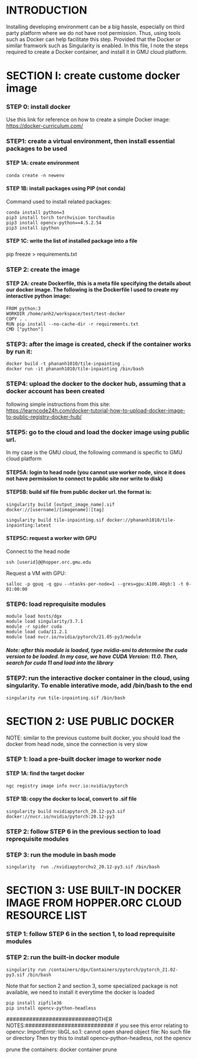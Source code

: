 # INTRODUCTION
Installing developing environment can be a big hassle, especially on third party platform where we do not have root permission. Thus, using tools such as Docker can help facilitate this step. Provided that the Docker or similar framwork such as Singularity is enabled. In this file, I note the steps required to create a Docker container, and install it in GMU cloud platform.

# SECTION I: create custome docker image 
### STEP 0: install docker
Use this link for reference on how to create a simple Docker image: https://docker-curriculum.com/

### STEP1: create a virtual environment, then install essential packages to be used
#### STEP 1A: create environment
```
conda create -n newenv
```

#### STEP 1B: install packages using PIP (not conda)
Command used to install related packages:
  ```
conda install python=3
pip3 install torch torchvision torchaudio
pip3 install opencv-python==4.5.2.54
pip3 install ipython
  ```
#### STEP 1C: write the list of installed package into a file
pip freeze > requirements.txt


### STEP 2: create the image
  
#### STEP 2A: create Dockerfile, this is a meta file specifying the details about our docker image. The following is the Dockerfile I used to create my interactive python image:
  
```
FROM python:3
WORKDIR /home/anh2/workspace/test/test-docker
COPY . .
RUN pip install --no-cache-dir -r requirements.txt
CMD ["python"]
```
### STEP3: after the image is created, check if the container works by run it:
  ```
docker build -t phananh1010/tile-inpainting .
docker run -it phananh1010/tile-inpainting /bin/bash
  ```
### STEP4: upload the docker to the docker hub, assuming that a docker account has been created
following simple instructions from this site: https://learncode24h.com/docker-tutorial-how-to-upload-docker-image-to-public-registry-docker-hub/


### STEP5: go to the cloud and load the docker image using public url.
In my case is the GMU cloud, the following command is specific to GMU cloud platform

  
#### STEP5A: login to head node (you cannot use worker node, since it does not have permission to connect to public site nor write to disk)
  
#### STEP5B: build sif file from public docker url. the format is:

```
singularity build [output_image_name].sif docker://[username]/[imagename]:[tag]

singularity build tile-inpainting.sif docker://phananh1010/tile-inpainting:latest
```

#### STEP5C: request a worker with GPU

Connect to the head node
```
ssh [userid]@@hopper.orc.gmu.edu
```

Request a VM with GPU:
```
salloc -p gpuq -q gpu --ntasks-per-node=1 --gres=gpu:A100.40gb:1 -t 0-01:00:00
```


### STEP6: load reprequisite modules

```
module load hosts/dgx
module load singularity/3.7.1
module -r spider cuda
module load cuda/11.2.1
module load nvcr.io/nvidia/pytorch/21.05-py3/module
```
##### Note: after this module is loaded, type nvidia-smi to determine the cuda version to be loaded. In my case, we have CUDA Version: 11.0. Then, search for cuda 11 and load into the library

### STEP7: run the interactive docker container in the cloud, using singularity. To enable interative mode, add /bin/bash to the end
```
singularity run tile-inpainting.sif /bin/bash
```


# SECTION 2: USE PUBLIC DOCKER

NOTE: similar to the previous custome built docker, you should load the docker from head node, since the connection is very slow


### STEP 1: load a pre-built docker image to worker node
#### STEP 1A: find the target docker 
```
ngc registry image info nvcr.io:nvidia/pytorch
```
#### STEP 1B: copy the docker to local, convert to .sif file
```
singularity build nvidiapytorch_20.12-py3.sif docker://nvcr.io/nvidia/pytorch:20.12-py3
```
### STEP 2: follow STEP 6 in the previous section to load reprequisite modules

### STEP 3: run the module in bash mode
```
singularity  run ./nvidiapytorchv2_20.12-py3.sif /bin/bash
```


# SECTION 3: USE BUILT-IN DOCKER IMAGE FROM HOPPER.ORC CLOUD RESOURCE LIST


### STEP 1: follow STEP 6 in the section 1, to load reprequisite modules
### STEP 2: run the built-in docker module
```
singularity run /containers/dgx/Containers/pytorch/pytorch_21.02-py3.sif /bin/bash
```
Note that for section 2 and section 3, some specialized package is not available, we need to install it everytime the docker is loaded
```
pip install zipfile36
pip install opencv-python-headless
```

###########################OTHER NOTES:###########################
if you see this error relating to opencv:
ImportError: libGL.so.1: cannot open shared object file: No such file or directory
Then try this to install opencv-python-headless, not the opencv

prune the containers:
docker container prune



